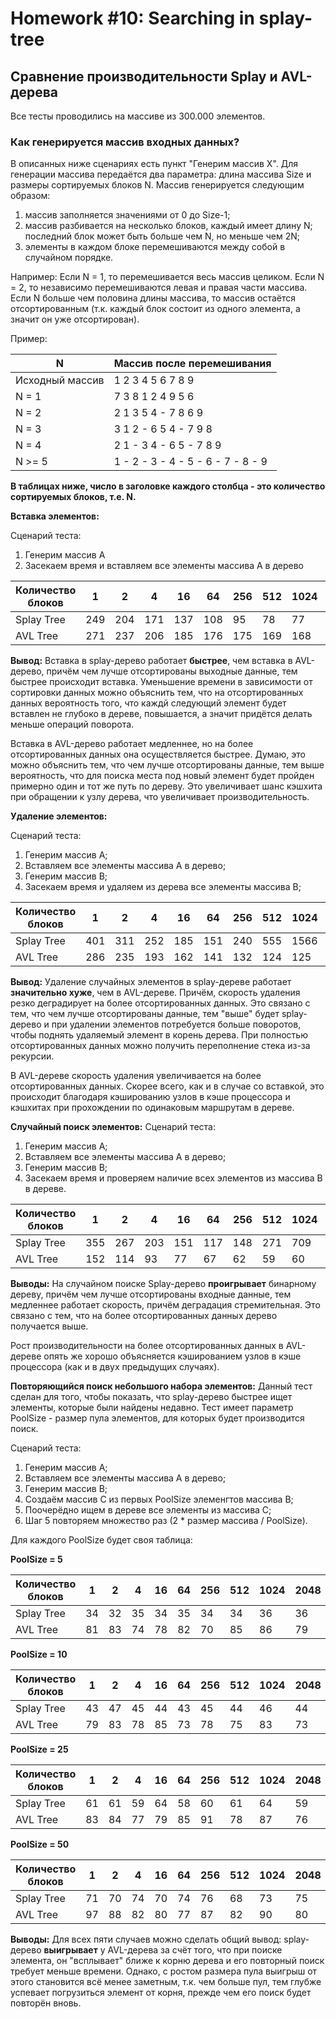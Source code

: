 # Homework #10: Searching in splay-tree

## Сравнение производительности Splay и AVL-дерева
Все тесты проводились на массиве из 300.000 элементов.

### Как генерируется массив входных данных?
В описанных ниже сценариях есть пункт "Генерим массив X". Для генерации массива передаётся два параметра: длина массива Size и размеры сортируемых блоков N. Массив генерируется следующим образом:
1. массив заполняется значениями от 0 до Size-1;
2. массив разбивается на несколько блоков, каждый имеет длину N; последний блок может быть больше чем N, но меньше чем 2N;
3. элементы в каждом блоке перемешиваются между собой в случайном порядке.

Например:
Если N = 1, то перемешивается весь массив целиком.
Если N = 2, то независимо перемешиваются левая и правая части массива.
Если N больше чем половина длины массива, то массив остаётся отсортированным (т.к. каждый блок состоит из одного элемента, а значит он уже отсортирован).

Пример:

| N               | Массив после перемешивания         |
|-----------------|------------------------------------|
| Исходный массив | 1 2 3 4 5 6 7 8 9                  |
| N = 1           | 7 3 8 1 2 4 9 5 6                  |
| N = 2           | 2 1 3 5 4 - 7 8 6 9                |
| N = 3           | 3 1 2 - 6 5 4 - 7 9 8              |
| N = 4           | 2 1 - 3 4 - 6 5 - 7 8  9           |
| N >= 5          | 1 - 2 - 3 - 4 - 5 - 6 - 7 - 8 - 9  |

**В таблицах ниже, число в заголовке каждого столбца - это количество сортируемых блоков, т.е. N.**

**Вставка элементов:**

Сценарий теста:
1. Генерим массив A
2. Засекаем время и вставляем все элементы массива A в дерево

| Количество блоков |  1  |  2  |  4  |  16 | 64  | 256 | 512 | 1024 | 2048 | 4096 |
|-------------------|-----|-----|-----|-----|-----|-----|-----|------|------|------|
| Splay Tree        | 249 | 204 | 171 | 137 | 108 | 95  | 78  | 77   | 61   | 56   |
| AVL Tree          | 271 | 237 | 206 | 185 | 176 | 175 | 169 | 168  | 166  | 163  |

**Вывод:**
Вставка в splay-дерево работает **быстрее**, чем вставка в AVL-дерево, причём чем лучше отсортированы выходные данные, тем быстрее происходит вставка. Уменьшение времени в зависимости от сортировки данных можно объяснить тем, что на отсортированных данных вероятность того, что каждй следующий элемент будет вставлен не глубоко в дереве, повышается, а значит придётся делать меньше операций поворота.

Вставка в AVL-дерево работает медленнее, но на более отсортированных данных она осуществляется быстрее. Думаю, это можно объяснить тем, что чем лучше отсортированы данные, тем выше вероятность, что для поиска места под новый элемент будет пройден примерно один и тот же путь по дереву. Это увеличивает шанс кэшхита при обращении к узлу дерева, что увеличивает производительность.

**Удаление элементов:**

Сценарий теста:
1. Генерим массив A;
2. Вставляем все элементы массива A в дерево;
3. Генерим массив B;
4. Засекаем время и удаляем из дерева все элементы массива B;

| Количество блоков |  1  |  2  |  4  |  16 | 64  | 256 | 512 | 1024 | 2048 | 4096  |
|-------------------|-----|-----|-----|-----|-----|-----|-----|------|------|-------|
| Splay Tree        | 401 | 311 | 252 | 185 | 151 | 240 | 555 | 1566 | 4488 | 13260 |
| AVL Tree          | 286 | 235 | 193 | 162 | 141 | 132 | 124 | 125  | 114  | 111   |

**Вывод:**
Удаление случайных элементов в splay-дереве работает **значительно хуже**, чем в AVL-дереве. Причём, скорость удаления резко деградирует на более отсортированных данных. Это связано с тем, что чем лучше отсортированы данные, тем "выше" будет splay-дерево и при удалении элементов потребуется больше поворотов, чтобы поднять удаляемый элемент в корень дерева.
При полностью отсортированных данных можно получить переполнение стека из-за рекурсии.

В AVL-дереве скорость удаления увеличивается на более отсортированных данных. Скорее всего, как и в случае со вставкой, это происходит благодаря кэшированию узлов в кэше процессора и кэшхитах при прохождении по одинаковым маршрутам в дереве.

**Случайный поиск элементов:**
Сценарий теста:
1. Генерим массив A;
2. Вставляем все элементы массива A в дерево;
3. Генерим массив B;
4. Засекаем время и проверяем наличие всех элементов из массива B в дереве.

| Количество блоков |  1  |  2  |  4  |  16 | 64  | 256 | 512 | 1024 | 2048 | 4096 |
|-------------------|-----|-----|-----|-----|-----|-----|-----|------|------|------|
| Splay Tree        | 355 | 267 | 203 | 151 | 117 | 148 | 271 | 709  | 2008 | 6249 |
| AVL Tree          | 152 | 114 | 93  | 77  | 67  | 62  | 59  | 60   | 56   | 54   |

**Выводы:**
На случайном поиске Splay-дерево **проигрывает** бинарному дереву, причём чем лучше отсортированы входные данные, тем медленнее работает скорость, причём деградация стремительная. Это связано с тем, что на более отсортированных данных дерево получается выше.

Рост производительности на более отсортированных данных в AVL-дереве опять же хорошо объясняется кэшированием узлов в кэше процессора (как и в двух предыдущих случаях).

**Повторяющийся поиск небольшого набора элементов:**
Данный тест сделан для того, чтобы показать, что splay-дерево быстрее ищет элементы, которые были найдены недавно.
Тест имеет параметр PoolSize - размер пула элементов, для которых будет производится поиск.

Сценарий теста:
1. Генерим массив A;
2. Вставляем все элементы массива A в дерево;
3. Генерим массив B;
4. Создаём массив C из первых PoolSize элеменгтов массива B;
5. Поочерёдно ищем в дереве все элементы из массива C;
6. Шаг 5 повторяем множество раз (2 * размер массива / PoolSize).

Для каждого PoolSize будет своя таблица:

**PoolSize = 5**

| Количество блоков |  1  |  2  |  4  |  16 | 64  | 256 | 512 | 1024 | 2048 | 4096 |
|-------------------|-----|-----|-----|-----|-----|-----|-----|------|------|------|
| Splay Tree        | 34  | 32  | 35  | 34  | 35  | 34  | 34  | 36   | 36   | 38   |
| AVL Tree          | 81  | 83  | 74  | 78  | 82  | 70  | 85  | 86   | 79   | 65   |

**PoolSize = 10**

| Количество блоков |  1  |  2  |  4  |  16 | 64  | 256 | 512 | 1024 | 2048 | 4096 |
|-------------------|-----|-----|-----|-----|-----|-----|-----|------|------|------|
| Splay Tree        | 43  | 47  | 45  | 44  | 43  | 45  | 44  | 46   | 44   | 52   |
| AVL Tree          | 79  | 83  | 78  | 85  | 73  | 78  | 75  | 83   | 73   | 84   |


**PoolSize = 25**

| Количество блоков |  1  |  2  |  4  |  16 | 64  | 256 | 512 | 1024 | 2048 | 4096 |
|-------------------|-----|-----|-----|-----|-----|-----|-----|------|------|------|
| Splay Tree        | 61  | 61  | 59  | 64  | 58  | 60  | 61  | 64   | 59   | 63   |
| AVL Tree          | 83  | 84  | 77  | 79  | 85  | 91  | 78  | 87   | 76   | 88   |

**PoolSize = 50**

| Количество блоков |  1  |  2  |  4  |  16 | 64  | 256 | 512 | 1024 | 2048 | 4096 |
|-------------------|-----|-----|-----|-----|-----|-----|-----|------|------|------|
| Splay Tree        | 71  | 70  | 74  | 70  | 74  | 76  | 68  | 73   | 75   | 77   |
| AVL Tree          | 97  | 88  | 82  | 80  | 77  | 87  | 82  | 90   | 80   | 88   |

**Выводы:**
Для всех пяти случаев можно сделать общий вывод:
splay-дерево **выигрывает** у AVL-дерева за счёт того, что при поиске элемента, он "всплывает" ближе к корню дерева и его повторный поиск требует меньше времени. Однако, с ростом размера пула выигрыш от этого становится всё менее заметным, т.к. чем больше пул, тем глубже успевает погрузиться элемент от корня, прежде чем его поиск будет повторён вновь.
